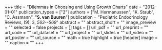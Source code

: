 +++
title = "Dilemmas in Choosing and Using Growth Charts"
date = "2012-01-01"
publication_types = ["2"]
authors = ["M. Hermanussen", "K. Staub", "C. Assmann", "**S. van Buuren**"]
publication = "Pediatric Endocrinology Reviews, (9), 3, _563--569_"
abstract = ""
abstract_short = ""
image_preview = ""
selected = false
projects = []
tags = []
url_pdf = ""
url_preprint = ""
url_code = ""
url_dataset = ""
url_project = ""
url_slides = ""
url_video = ""
url_poster = ""
url_source = ""
math = true
highlight = true
[header]
image = ""
caption = ""
+++
